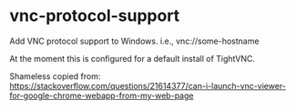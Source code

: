 # vnc-protocol-support

Add VNC protocol support to Windows. i.e., vnc://some-hostname

At the moment this is configured for a default install of TightVNC.

Shameless copied from: https://stackoverflow.com/questions/21614377/can-i-launch-vnc-viewer-for-google-chrome-webapp-from-my-web-page
